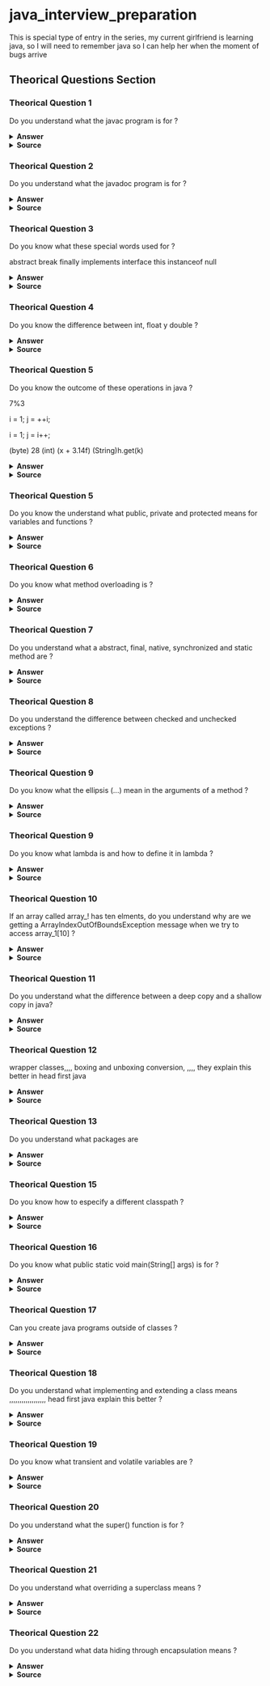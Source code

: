 # java_interview_preparation
This is special type of entry in the series, my current girlfriend is learning java, so I will need to remember java so I can help her when the moment of bugs arrive

## Theorical Questions Section

### Theorical Question 1

Do you understand what the javac program is for ?

<details><summary><b>Answer</b></summary>

Turning java source code (file .java) to java classes. these classes are then turned into bytecode

</details>

<details><summary><b>Source</b></summary>
java in a nutshell, 7th edition
</details>

### Theorical Question 2

Do you understand what the javadoc program is for ?

<details><summary><b>Answer</b></summary>

For extracting comments and create documentation in html files

</details>

<details><summary><b>Source</b></summary>
java in a nutshell, 7th edition
</details>

### Theorical Question 3

Do you know what these special words used for ?

abstract
break
finally
implements
interface
this
instanceof
null


<details><summary><b>Answer</b></summary>

...

</details>

<details><summary><b>Source</b></summary>
java in a nutshell, 7th edition
</details>

### Theorical Question 4

Do you know the difference between int, float y double ?

<details><summary><b>Answer</b></summary>

...

</details>

<details><summary><b>Source</b></summary>
java in a nutshell, 7th edition
</details>

### Theorical Question 5

Do you know the outcome of these operations in java ?

7%3

i = 1;
j = ++i;

i = 1;
j = i++;

(byte) 28
(int) (x + 3.14f)
(String)h.get(k)

<details><summary><b>Answer</b></summary>

...

</details>

<details><summary><b>Source</b></summary>
java in a nutshell, 7th edition
</details>

### Theorical Question 5

Do you know the understand what public, private and protected means for variables and functions ?


<details><summary><b>Answer</b></summary>

...

</details>

<details><summary><b>Source</b></summary>
java in a nutshell, 7th edition
</details>

### Theorical Question 6

Do you know what method overloading is ?


<details><summary><b>Answer</b></summary>

Defining multiple methods with the same name (different behaviours explain this better)

</details>

<details><summary><b>Source</b></summary>
java in a nutshell, 7th edition
</details>

### Theorical Question 7

Do you understand what a abstract, final, native, synchronized and static method are ?

<details><summary><b>Answer</b></summary>

![Image](img/java_abstract_final_native.png "java_abstract_final_native")

![Image](img/java_static_syncronized.png "java_static_syncronized")

</details>

<details><summary><b>Source</b></summary>
java in a nutshell, 7th edition
</details>

### Theorical Question 8

Do you understand the difference between checked and unchecked exceptions ?


<details><summary><b>Answer</b></summary>

![Image](img/java_checked_and_unchecked_exceptions.png "java_checked_and_unchecked_exceptions")

![Image](img/java_checked_uncheckedexceptions_pt2.png "java_checked_uncheckedexceptions_pt2")

![Image](img/java_checked_unchecked_exceptionspt3.png "java_checked_unchecked_exceptionspt3")

</details>

<details><summary><b>Source</b></summary>
java in a nutshell, 7th edition
</details>

### Theorical Question 9

Do you know what the ellipsis (...) mean in the arguments of a method ?


<details><summary><b>Answer</b></summary>

![Image](img/variable_lenght_argList_pt1.png "variable_lenght_argList_pt1")

![Image](img/variable_lenght_argList_pt2.png "variable_lenght_argList_pt2")

![Image](img/variable_lenght_argList_pt3.png "variable_lenght_argList_pt3")

</details>

<details><summary><b>Source</b></summary>
java in a nutshell, 7th edition
</details>

### Theorical Question 9

Do you know what lambda is and how to define it in lambda ?


<details><summary><b>Answer</b></summary>

![Image](img/lambda_function.png "lambda_function")

</details>

<details><summary><b>Source</b></summary>
java in a nutshell, 7th edition
</details>


### Theorical Question 10

If an array called array_! has ten elments, do you understand why are we getting a ArrayIndexOutOfBoundsException message when we try to access array_1[10] ?


<details><summary><b>Answer</b></summary>

because they are zero indexed (start at 0)

</details>

<details><summary><b>Source</b></summary>
java in a nutshell, 7th edition
</details>

### Theorical Question 11

Do you understand what the difference between a deep copy and a shallow copy in java?


<details><summary><b>Answer</b></summary>

https://howtodoinjava.com/java/array/java-array-clone-shallow-copy/

</details>

<details><summary><b>Source</b></summary>
java in a nutshell, 7th edition
</details>

### Theorical Question 12

wrapper classes,,,, boxing and unboxing conversion, ,,,, they explain this better in head first java

<details><summary><b>Answer</b></summary>

...................................

</details>

<details><summary><b>Source</b></summary>
head first java
</details>

### Theorical Question 13

Do you understand what packages are

<details><summary><b>Answer</b></summary>

![Image](img/java_packages.png "java_packages")

![Image](img/java_package2.png "java_package2")

![Image](img/java_package3.png "java_package3")

</details>

<details><summary><b>Source</b></summary>
head first java
</details>

### Theorical Question 15

Do you know how to especify a different classpath ?

<details><summary><b>Answer</b></summary>

The Java runtime knows where the class files for the standard system classes are located and can load them as needed. When the interpreter runs a program that wants to use a class named com.davidflanagan.examples.Point, it knows that the code for that class is located in a directory named com/davidflanagan/examples/ and, by default, it “looks” in the current directory for a subdirectory of that name. In order to tell the interpreter to look in locations other
than the current directory, you must use the ­classpath option when invoking the interpreter or set the CLASSPATH environment variable.

</details>

<details><summary><b>Source</b></summary>
java in a nutshell, 7th edition
</details>

### Theorical Question 16

Do you know what public static void main(String[] args) is for ?

<details><summary><b>Answer</b></summary>

![Image](img/running_java_program.png "running_java_program")

![Image](img/running_java2.png "running_java2")

</details>

<details><summary><b>Source</b></summary>
java in a nutshell, 7th edition
</details>

### Theorical Question 17

Can you create java programs outside of classes ?

<details><summary><b>Answer</b></summary>

Classes are the most fundamental structural element of all Java programs. You cannot write Java code without defining a class. All Java statements appear within classes, and all methods are implemented within classes.

</details>

<details><summary><b>Source</b></summary>
java in a nutshell, 7th edition
</details>

### Theorical Question 18

Do you understand what implementing and extending a class means ,,,,,,,,,,,,,,,,,, head first java explain this better ?

<details><summary><b>Answer</b></summary>

![Image](img/java_extending_class.png "java_extending_class")

![Image](img/java_exteninng_pt2.png "java_exteninng_pt2")

![Image](img/java_extending_pt3.png "java_extending_pt3")

</details>

<details><summary><b>Source</b></summary>
java in a nutshell, 7th edition
</details>

### Theorical Question 19

Do you know what transient and volatile variables are ?

<details><summary><b>Answer</b></summary>

...........................

</details>

<details><summary><b>Source</b></summary>
java in a nutshell, 7th edition
</details>

### Theorical Question 20

Do you understand what the super() function is for ?

<details><summary><b>Answer</b></summary>

![Image](img/subclass_constructor.png "subclass_constructor")

</details>

<details><summary><b>Source</b></summary>
java in a nutshell, 7th edition
</details>

### Theorical Question 21

Do you understand what overriding a superclass means ?

<details><summary><b>Answer</b></summary>

![Image](img/overriding_in_java.png "overriding_in_java")

![Image](img/java_overriding_pt2.png "java_overriding_pt2")

![Image](img/java_overriding_pt3.png "java_overriding_pt3")

![Image](img/java_overriding_pt4.png "java_overriding_pt4")

![Image](img/java_overriding_pt5.png "java_overriding_pt5")

</details>

<details><summary><b>Source</b></summary>
java in a nutshell, 7th edition
</details>

### Theorical Question 22

Do you understand what data hiding through encapsulation means ?

<details><summary><b>Answer</b></summary>

One of the most important object­oriented techniques we haven’t discussed so far is hiding the data within the class and making it available only through the methods.

If a member of a class is declared with the public modifier, it means that the member is
accessible anywhere the containing class is accessible. This is the least restrictive type of
access control.

If a member of a class is declared private, the member is never accessible, except within
the class itself. This is the most restrictive type of access control.

If a member of a class is declared protected, it is accessible to all classes within the
package (the same as the default package accessibility) and also accessible within the body
of any subclass of the class, regardless of the package in which that subclass is defined.

If a member of a class is not declared with any of these modifiers, it has default access
(sometimes called package access) and it is accessible to code within all classes that are
defined in the same package but inaccessible outside of the package.

</details>

<details><summary><b>Source</b></summary>
java in a nutshell, 7th edition
</details>
